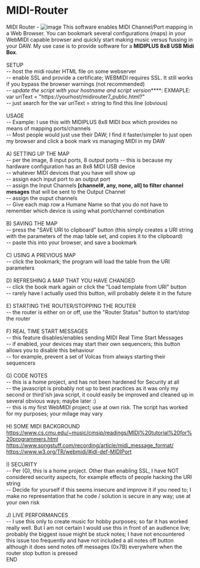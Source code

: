 # MIDI-Router
MIDI Router -
  ![image](https://user-images.githubusercontent.com/17629970/133940938-1160de31-6f55-4634-9de7-f984f7d90cb2.png)
  This software enables MIDI Channel/Port mapping in a Web Browser.  You can bookmark several configurations (maps) in your WebMIDI capable browser and quickly start making music versus fussing in your DAW.  My use case is to provide software for a **MIDIPLUS 8x8 USB Midi Box**. <BR>
<BR>
SETUP<BR>
-- host the midi router HTML file on some webserver<BR>
-- enable SSL and provide a certificate; WEBMIDI requires SSL.  It still works if you bypass the browser warnings (not recommended)<BR>
-- _update the script with your hostname and script version_****: EXMAPLE: var uriText = "https://yourhost/midirouter7_public.html?" <BR>
-- just search for the var uriText = string to find this line (obvious) <BR>
<BR>
USAGE<BR>
-- Example: I use this with MIDIPLUS 8x8 MIDI box which provides no means of mapping ports/channels<BR>
-- Most people would just use their DAW; I find it faster/simpler to just open my browser and click a book mark vs managing MIDI in my DAW <BR>
<BR>
A) SETTING UP THE MAP<BR>
-- per the image, 8 input ports, 8 output ports -- this is because my hardware configuration has an 8x8 MIDI USB device <BR>
-- whatever MIDI devices that you have will show up <BR>
-- assign each input port to an output port<BR>
-- assign the Input Channels **[channel#, any, none, all] to filter channel mesages** that will be sent to the Output Channel<BR>
-- assign the ouput channels<BR>
-- Give each map row a Humane Name so that you do not have to remember which device is using what port/channel combination<BR>
<BR>
B) SAVING THE MAP<BR>
-- press the "SAVE URI to clipboard" button (this simply creates a URI string with the parameters of the map table set, and copies it to the clipboard)<BR>
-- paste this into your browser, and save a bookmark<BR>
<BR>
C) USING A PREVIOUS MAP<BR>
-- click the bookmark; the program will load the table from the URI parameters<BR>
<BR>
D) REFRESHING A MAP THAT YOU HAVE CHANGED<BR>
-- click the book mark again or click the "Load template from URI" button<BR>
-- rarely have I actually used this button, will probably delete it in the future <BR>
<BR>
E) STARTING THE ROUTER/STOPPING THE ROUTER<BR>
-- the router is either on or off, use the "Router Status" button to start/stop the router<BR>
<BR>
F) REAL TIME START MESSAGES<BR>
-- this feature disables/enables sending MIDI Real Time Start Messages<BR>
-- if enabled, your devices may start their own sequencers; this button allows you to disable this behaviour<BR>
-- for example, prevent a set of Volcas from always starting their sequencers<BR>
<BR>
G) CODE NOTES<BR>
-- this is a home project, and has not been hardened for Security at all<BR> 
-- the javascript is probably not up to best practices as it was only my second or third'ish java script, it could easily be improved and cleaned up in several obvious ways; maybe later :)<BR>
-- this is my first WebMIDI project; use at own risk. The script has worked for my purposes; your milage may vary<BR>
<BR>
H) SOME MIDI BACKGROUND<BR>	
https://www.cs.cmu.edu/~music/cmsip/readings/MIDI%20tutorial%20for%20programmers.html <BR>
https://www.songstuff.com/recording/article/midi_message_format/ <BR>
https://www.w3.org/TR/webmidi/#idl-def-MIDIPort <BR>
<BR>
I) SECURITY<BR>
-- Per (G), this is a home project.  Other than enabling SSL, I have NOT considered security aspects, for example effects of people hacking the URI string<BR>
-- Decide for yourself if this seems insecure and improve it if you need to; I make no representation that he code / solution is secure in any way; use at your own risk<BR>
<BR>
J) LIVE PERFORMANCES<BR>
-- I use this only to create music for hobby purposes; so far it has worked really well.  But I am not certain I would use this in front of an audience live; probably the biggest issue might be stuck notes; I have not encountered this issue too frequently and have not included a all notes off button although it does send notes off messages (0x7B) everywhere when the router stop button is pressed <BR>
END<BR>
